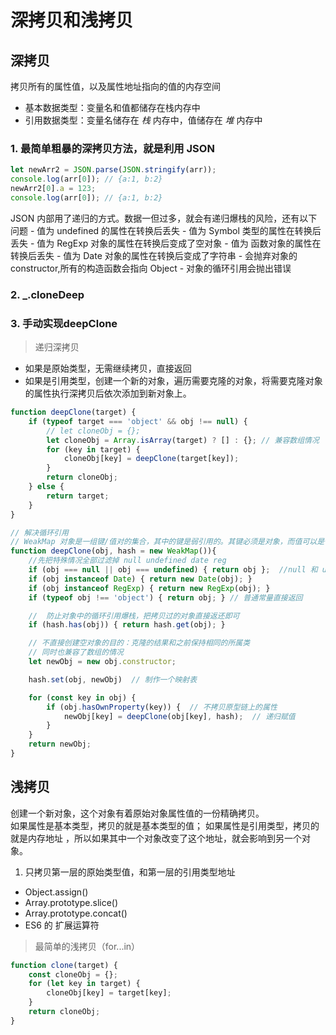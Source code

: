 # 深拷贝和浅拷贝

## 深拷贝

拷贝所有的属性值，以及属性地址指向的值的内存空间

- 基本数据类型：变量名和值都储存在栈内存中
- 引用数据类型：变量名储存在 *栈* 内存中，值储存在 *堆* 内存中

### 1. 最简单粗暴的深拷贝方法，就是利用 JSON

```js
let newArr2 = JSON.parse(JSON.stringify(arr));
console.log(arr[0]); // {a:1, b:2}
newArr2[0].a = 123;
console.log(arr[0]); // {a:1, b:2}
```

JSON 内部用了递归的方式。数据一但过多，就会有递归爆栈的风险，还有以下问题
    - 值为 undefined 的属性在转换后丢失
    - 值为 Symbol 类型的属性在转换后丢失
    - 值为 RegExp 对象的属性在转换后变成了空对象
    - 值为 函数对象的属性在转换后丢失
    - 值为 Date 对象的属性在转换后变成了字符串
    - 会抛弃对象的 constructor,所有的构造函数会指向 Object
    - 对象的循环引用会抛出错误

### 2. _.cloneDeep

### 3. 手动实现deepClone

> 递归深拷贝

- 如果是原始类型，无需继续拷贝，直接返回
- 如果是引用类型，创建一个新的对象，遍历需要克隆的对象，将需要克隆对象的属性执行深拷贝后依次添加到新对象上。

```js
function deepClone(target) {
    if (typeof target === 'object' && obj !== null) {
        // let cloneObj = {};
        let cloneObj = Array.isArray(target) ? [] : {}; // 兼容数组情况
        for (key in target) {
            cloneObj[key] = deepClone(target[key]);
        }
        return cloneObj;
    } else {
        return target;
    }
}
```

```js
// 解决循环引用
// WeakMap 对象是一组键/值对的集合，其中的键是弱引用的。其键必须是对象，而值可以是任意的。
function deepClone(obj, hash = new WeakMap()){
    //先把特殊情况全部过滤掉 null undefined date reg
    if (obj === null || obj === undefined) { return obj };  //null 和 undefined 都不用处理
    if (obj instanceof Date) { return new Date(obj); }
    if (obj instanceof RegExp) { return new RegExp(obj); }
    if (typeof obj !== 'object') { return obj; } // 普通常量直接返回

    //  防止对象中的循环引用爆栈，把拷贝过的对象直接返还即可
    if (hash.has(obj)) { return hash.get(obj); }

    // 不直接创建空对象的目的：克隆的结果和之前保持相同的所属类
    // 同时也兼容了数组的情况
    let newObj = new obj.constructor;

    hash.set(obj, newObj)  // 制作一个映射表

    for (const key in obj) {
        if (obj.hasOwnProperty(key)) {  // 不拷贝原型链上的属性
            newObj[key] = deepClone(obj[key], hash);  // 递归赋值
        }
    }
    return newObj;
}
```

## 浅拷贝

创建一个新对象，这个对象有着原始对象属性值的一份精确拷贝。  
如果属性是基本类型，拷贝的就是基本类型的值；
如果属性是引用类型，拷贝的就是内存地址 ，所以如果其中一个对象改变了这个地址，就会影响到另一个对象。

1. 只拷贝第一层的原始类型值，和第一层的引用类型地址

- Object.assign()
- Array.prototype.slice()
- Array.prototype.concat()
- ES6 的 扩展运算符

> 最简单的浅拷贝（for...in）

```js
function clone(target) {
    const cloneObj = {};
    for (let key in target) {
        cloneObj[key] = target[key];
    }
    return cloneObj;
}
```
